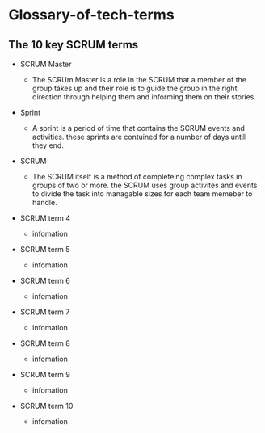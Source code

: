 # Glossary-of-tech-terms

## The 10 key SCRUM terms
* SCRUM Master
  * The SCRUm Master is a role in the SCRUM that a member of the group takes up and their role is to guide the group in the right direction through helping them and informing them on their stories. 
  
* Sprint
  * A sprint is a period of time that contains the SCRUM events and activities. these sprints are contuined for a number of days untill they end.
  
* SCRUM
  * The SCRUM itself is a method of completeing complex tasks in groups of two or more. the SCRUM uses group activites and events to divide the task into managable sizes for each team memeber to handle.
  
* SCRUM term 4
  * infomation
  
* SCRUM term 5
  * infomation
  
* SCRUM term 6
  * infomation
  
* SCRUM term 7
  * infomation
  
* SCRUM term 8
  * infomation
  
* SCRUM term 9
  * infomation
  
* SCRUM term 10
  * infomation
